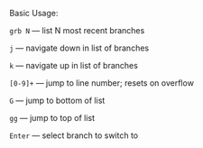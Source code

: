 Basic Usage:

`grb N` — list N most recent branches

`j` — navigate down in list of branches

`k` — navigate up in list of branches

`[0-9]+` — jump to line number; resets on overflow

`G` — jump to bottom of list

`gg` — jump to top of list

`Enter` — select branch to switch to
